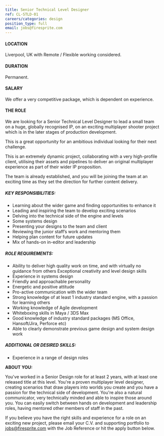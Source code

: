 ```yaml
---
title: Senior Technical Level Designer
ref: CL-STLD-01
careers/categories: design
position_type: full
email: jobs@firesprite.com
---
```

#### **LOCATION**

Liverpool, UK with Remote / Flexible working considered.

#### DURATION

Permanent.

#### SALARY

We offer a very competitive package, which is dependent on experience.

#### THE ROLE

We are looking for a Senior Technical Level Designer to lead a small team on a huge, globally recognised IP, on an exciting multiplayer shooter project which is in the later stages of production development.

This is a great opportunity for an ambitious individual looking for their next challenge.

This is an extremely dynamic project, collaborating with a very high-profile client, utilising their assets and pipelines to deliver an original multiplayer experience as part of their wider IP proposition.

The team is already established, and you will be joining the team at an exciting time as they set the direction for further content delivery.

##### **KEY RESPONSIBILITIES:**

* Learning about the wider game and finding opportunities to enhance it
* Leading and inspiring the team to develop exciting scenarios
* Delving into the technical side of the engine and levels
* Some systems design
* Presenting your designs to the team and client
* Reviewing the junior staff’s work and mentoring them
* Helping plan content for future updates
* Mix of hands-on in-editor and leadership

##### **ROLE REQUIREMENTS:**

* Ability to deliver high quality work on time, and with virtually no guidance from others Exceptional creativity and level design skills
* Experience in systems design
* Friendly and approachable personality
* Energetic and positive attitude
* Pro-active communication with the wider team
* Strong knowledge of at least 1 industry standard engine, with a passion for learning others
* Working knowledge of Agile development
* Whiteboxing skills in Maya / 3DS Max
* Good knowledge of industry standard packages (MS Office, Hansoft/Jira, Perforce etc)
* Able to clearly demonstrate previous game design and system design work

##### **ADDITIONAL OR DESIRED SKILLS:**

* Experience in a range of design roles

**ABOUT YOU:**

You've worked in a Senior Design role for at least 2 years, with at least one released title at this level. You're a proven multiplayer level designer, creating scenarios that draw players into worlds you create and you have a passion for the technical side of development. You're also a natural communicator, very technically minded and able to inspire those around you. You can easily switch between hands on development and leadership roles, having mentored other members of staff in the past.

If you believe you have the right skills and experience for a role on an exciting new project, please email your C.V. and supporting portfolio to [jobs@firesprite.com](mailto:jobs@firesprite.com) with the Job Reference or hit the apply button below.